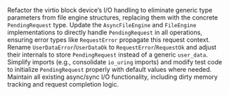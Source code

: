 Refactor the virtio block device’s I/O handling to eliminate generic type parameters from file engine structures, replacing them with the concrete `PendingRequest` type. Update the `AsyncFileEngine` and `FileEngine` implementations to directly handle `PendingRequest` in all operations, ensuring error types like `RequestError` propagate this request context. Rename `UserDataError`/`UserDataOk` to `RequestError`/`RequestOk` and adjust their internals to store `PendingRequest` instead of a generic `user_data`. Simplify imports (e.g., consolidate `io_uring` imports) and modify test code to initialize `PendingRequest` properly with default values where needed. Maintain all existing async/sync I/O functionality, including dirty memory tracking and request completion logic.

